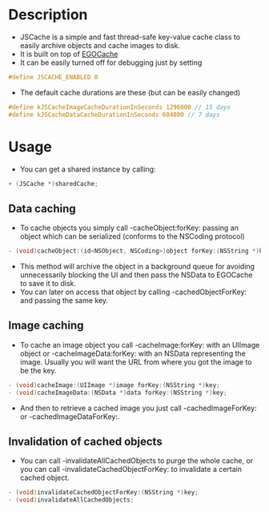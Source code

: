 # Description
- JSCache is a simple and fast thread-safe key-value cache class to easily archive objects and cache images to disk.
- It is built on top of [EGOCache](https://github.com/enormego/EGOCache)
- It can be easily turned off for debugging just by setting 

```objective-c
#define JSCACHE_ENABLED 0
```

- The default cache durations are these (but can be easily changed)

```objective-c
#define kJSCacheImageCacheDurationInSeconds 1296000 // 15 days
#define kJSCacheDataCacheDurationInSeconds 604800 // 7 days
```

# Usage

- You can get a shared instance by calling:

```objective-c
+ (JSCache *)sharedCache;
```

## Data caching

- To cache objects you simply call -cacheObject:forKey: passing an object which can be serialized (conforms to the NSCoding protocol)

```objective-c
- (void)cacheObject:(id<NSObject, NSCoding>)object forKey:(NSString *)key;
```

- This method will archive the object in a background queue for avoiding unnecessarily blocking the UI and then pass the NSData to EGOCache to save it to disk.
- You can later on access that object by calling -cachedObjectForKey: and passing the same key.

## Image caching

- To cache an image object you call -cacheImage:forKey: with an UIImage object or -cacheImageData:forKey: with an NSData representing the image. Usually you will want the URL from where you got the image to be the key.

```objective-c
- (void)cacheImage:(UIImage *)image forKey:(NSString *)key;
- (void)cacheImageData:(NSData *)data forKey:(NSString *)key;
```

- And then to retrieve a cached image you just call -cachedImageForKey: or -cachedImageDataForKey:.

## Invalidation of cached objects

- You can call -invalidateAllCachedObjects to purge the whole cache, or you can call -invalidateCachedObjectForKey: to invalidate a certain cached object.

```objective-c
- (void)invalidateCachedObjectForKey:(NSString *)key;
- (void)invalidateAllCachedObjects;
```